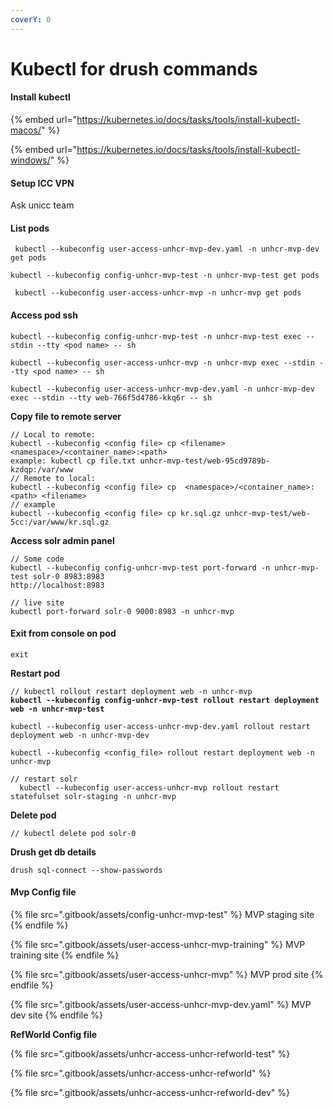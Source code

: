 ```yaml
---
coverY: 0
---
```


# Kubectl for drush commands

#### Install kubectl

{% embed url="https://kubernetes.io/docs/tasks/tools/install-kubectl-macos/" %}

{% embed url="https://kubernetes.io/docs/tasks/tools/install-kubectl-windows/" %}

#### Setup ICC VPN

Ask unicc team

#### List pods

```
 kubectl --kubeconfig user-access-unhcr-mvp-dev.yaml -n unhcr-mvp-dev get pods
```

```
kubectl --kubeconfig config-unhcr-mvp-test -n unhcr-mvp-test get pods
```

```
 kubectl --kubeconfig user-access-unhcr-mvp -n unhcr-mvp get pods
```

#### Access pod ssh

```
kubectl --kubeconfig config-unhcr-mvp-test -n unhcr-mvp-test exec --stdin --tty <pod name> -- sh
```

```
kubectl --kubeconfig user-access-unhcr-mvp -n unhcr-mvp exec --stdin --tty <pod name> -- sh
```

```
kubectl --kubeconfig user-access-unhcr-mvp-dev.yaml -n unhcr-mvp-dev exec --stdin --tty web-766f5d4786-kkq6r -- sh 
```

**Copy file to remote server**

```
// Local to remote:
kubectl --kubeconfig <config file> cp <filename> <namespace>/<container_name>:<path>
example: kubectl cp file.txt unhcr-mvp-test/web-95cd9789b-kzdqp:/var/www
// Remote to local:
kubectl --kubeconfig <config file> cp  <namespace>/<container_name>:<path> <filename>
// example
kubectl --kubeconfig <config file> cp kr.sql.gz unhcr-mvp-test/web-5cc:/var/www/kr.sql.gz
```

**Access solr admin panel**

```
// Some code
kubectl --kubeconfig config-unhcr-mvp-test port-forward -n unhcr-mvp-test solr-0 8983:8983 
http://localhost:8983

// live site
kubectl port-forward solr-0 9000:8983 -n unhcr-mvp
```

#### Exit from console on pod

```
exit
```

**Restart pod**

<pre><code>// kubectl rollout restart deployment web -n unhcr-mvp
<strong>kubectl --kubeconfig config-unhcr-mvp-test rollout restart deployment web -n unhcr-mvp-test
</strong></code></pre>

```
kubectl --kubeconfig user-access-unhcr-mvp-dev.yaml rollout restart deployment web -n unhcr-mvp-dev
```

```
kubectl --kubeconfig <config_file> rollout restart deployment web -n unhcr-mvp
```

```
// restart solr
  kubectl --kubeconfig user-access-unhcr-mvp rollout restart statefulset solr-staging -n unhcr-mvp   
```

**Delete pod**

```
// kubectl delete pod solr-0
```

**Drush get db details**

```
drush sql-connect --show-passwords
```

#### Mvp Config file

{% file src=".gitbook/assets/config-unhcr-mvp-test" %}
MVP staging site
{% endfile %}

{% file src=".gitbook/assets/user-access-unhcr-mvp-training" %}
MVP training site
{% endfile %}

{% file src=".gitbook/assets/user-access-unhcr-mvp" %}
MVP prod site
{% endfile %}

{% file src=".gitbook/assets/user-access-unhcr-mvp-dev.yaml" %}
MVP dev site
{% endfile %}

**RefWorld Config file**

{% file src=".gitbook/assets/unhcr-access-unhcr-refworld-test" %}

{% file src=".gitbook/assets/unhcr-access-unhcr-refworld" %}

{% file src=".gitbook/assets/unhcr-access-unhcr-refworld-dev" %}




